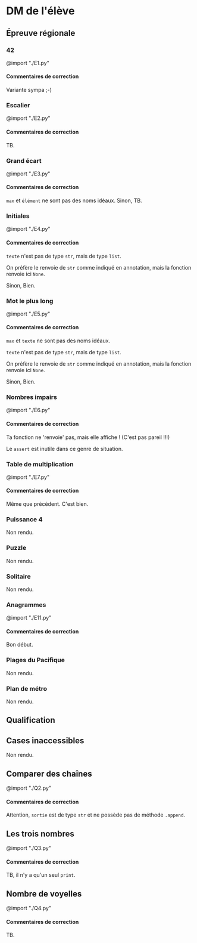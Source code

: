# DM de l'élève



## Épreuve régionale


### 42

@import "./E1.py"

#### Commentaires de correction

Variante sympa ;-)


### Escalier

@import "./E2.py"

#### Commentaires de correction

TB.


### Grand écart

@import "./E3.py"

#### Commentaires de correction

`max` et `élément` ne sont pas des noms idéaux.
Sinon, TB.



### Initiales

@import "./E4.py"

#### Commentaires de correction

`texte` n'est pas de type `str`, mais de type `list`.

On préfère le renvoie de `str` comme indiqué en annotation, mais la fonction renvoie ici `None`.

Sinon, Bien.



### Mot le plus long

@import "./E5.py"

#### Commentaires de correction

`max` et `texte` ne sont pas des noms idéaux.

`texte` n'est pas de type `str`, mais de type `list`.

On préfère le renvoie de `str` comme indiqué en annotation, mais la fonction renvoie ici `None`.

Sinon, Bien.



### Nombres impairs

@import "./E6.py"

#### Commentaires de correction

Ta fonction ne 'renvoie' pas, mais elle affiche ! (C'est pas pareil !!!)

Le `assert` est inutile dans ce genre de situation.



### Table de multiplication

@import "./E7.py"

#### Commentaires de correction

Même que précédent. C'est bien.



### Puissance 4

Non rendu.


### Puzzle

Non rendu.


### Solitaire

Non rendu.


### Anagrammes

@import "./E11.py"

#### Commentaires de correction

Bon début.



### Plages du Pacifique

Non rendu.



### Plan de métro

Non rendu.



## Qualification


## Cases inaccessibles

Non rendu.


## Comparer des chaînes

@import "./Q2.py"

#### Commentaires de correction

Attention, `sortie` est de type `str` et ne possède pas de méthode `.append`.


## Les trois nombres

@import "./Q3.py"

#### Commentaires de correction

TB, il n'y a qu'un seul `print`.



## Nombre de voyelles

@import "./Q4.py"

#### Commentaires de correction

TB.
